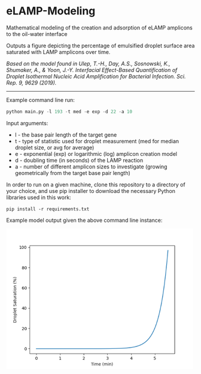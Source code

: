 # eLAMP-Modeling
Mathematical modeling of the creation and adsorption of eLAMP amplicons to the oil-water interface  

Outputs a figure depicting the percentage of emulsified droplet surface area saturated with LAMP amplicons over time.

<i>Based on the model found in Ulep, T.-H., Day, A.S., Sosnowski, K., Shumaker, A., & Yoon, J.-Y. Interfacial Effect-Based Quantification of Droplet Isothermal Nucleic Acid Amplification for Bacterial Infection. Sci. Rep. 9, 9629 (2019).</i>

---
Example command line run:  
```python
python main.py -l 193 -t med -e exp -d 22 -a 10
```

Input arguments:
* l - the base pair length of the target gene
* t - type of statistic used for droplet measurement (med for median droplet size, or avg for average)
* e - exponential (exp) or logarithmic (log) amplicon creation model
* d - doubling time (in seconds) of the LAMP reaction
* a - number of different amplicon sizes to investigate (growing geometrically from the target base pair length) 

In order to run on a given machine, clone this repository to a directory of your choice, and use pip installer to download the necessary Python libraries used in this work:  
```
pip install -r requirements.txt
```

Example model output given the above command line instance:  

<img align="left" src="src\ExampleOutput.png" width="500px">
